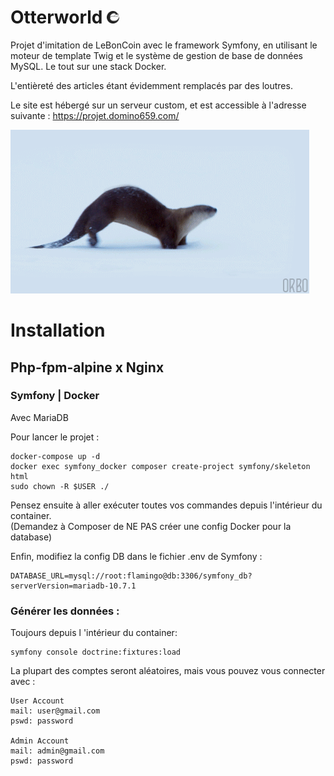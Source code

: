 Otterworld
<img width=20 src="src/public/images/otter_icon.png">
============

Projet d'imitation de LeBonCoin avec le framework Symfony, en utilisant le moteur de template Twig et le système de gestion de base de données MySQL. Le tout sur une stack Docker.

L'entièreté des articles étant évidemment remplacés par des loutres.

Le site est hébergé sur un serveur custom, et est accessible à l'adresse suivante : https://projet.domino659.com/

<img src="src/public/images/otter_slide.webp">

<br>

# Installation
## Php-fpm-alpine x Nginx
### Symfony | Docker

Avec MariaDB

Pour lancer le projet :
````shell
docker-compose up -d
docker exec symfony_docker composer create-project symfony/skeleton html
sudo chown -R $USER ./
````

Pensez ensuite à aller exécuter toutes vos commandes depuis l'intérieur du container.  
(Demandez à Composer de NE PAS créer une config Docker pour la database)

Enfin, modifiez la config DB dans le fichier .env de Symfony :
````shell
DATABASE_URL=mysql://root:flamingo@db:3306/symfony_db?serverVersion=mariadb-10.7.1
````

### Générer les données :
Toujours depuis l \'intérieur du container:
````shell
symfony console doctrine:fixtures:load
````

La plupart des comptes seront aléatoires, mais vous pouvez vous connecter avec :
````shell
User Account  
mail: user@gmail.com  
pswd: password

Admin Account  
mail: admin@gmail.com  
pswd: password
````